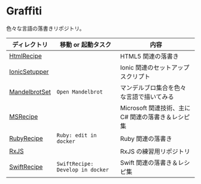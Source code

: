 # Graffiti
色々な言語の落書きリポジトリ。

ディレクトリ | 移動 or 起動タスク | 内容
--- | --- | ---
[HtmlRecipe](./HtmlRecipe) |  | HTML5 関連の落書き
[IonicSetupper](./IonicSetupper) |  | Ionic 関連のセットアップスクリプト
[MandelbrotSet](./MandelbrotSet) | ```Open Mandelbrot``` | マンデルブロ集合を色々な言語で描いてみる
[MSRecipe](./MSRecipe) |  | Microsoft 関連技術、主にC# 関連の落書き＆レシピ集
[RubyRecipe](./RubyRecipe/) | ```Ruby: edit in docker``` | Ruby 関連の落書き
[RxJS](./RxJS) |  | RxJS の練習用リポジトリ
[SwiftRecipe](./SwiftRecipe) | ```SwiftRecipe: Develop in docker``` | Swift 関連の落書き＆レシピ集
